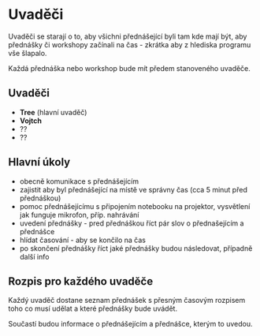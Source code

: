 # Uvaděči

Uvaděči se starají o to, aby všichni přednášející byli tam kde mají být, aby přednášky či workshopy začínali na čas - zkrátka aby z hlediska programu vše šlapalo.

Každá přednáška nebo workshop bude mít předem stanoveného uvaděče.

## Uvaděči

* **Tree** \(hlavní uvaděč\)
* **Vojtch**
* ??
* ??

## Hlavní úkoly

* obecně komunikace s přednášejícím
* zajistit aby byl přednášející na místě ve správny čas \(cca 5 minut před přednáškou\)
* pomoc přednášejícímu s připojením notebooku na projektor, vysvětlení jak funguje mikrofon, příp. nahrávání
* uvedení přednášky - pred přednáškou říct pár slov o přednašejícím a přednášce
* hlídat časování - aby se končilo na čas
* po skončení přednášky říct jaké přednášky budou následovat, případně další info

## Rozpis pro každého uvaděče

Každý uvaděč dostane seznam přednášek s přesným časovým rozpisem toho co musí udělat a které přednášky bude uvádět.

Součastí budou informace o přednášejícím a přednášce, kterým to uvedou.  


